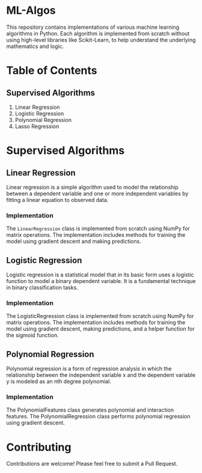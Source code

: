# ML-Algos
This repository contains implementations of various machine learning algorithms in Python. Each algorithm is implemented from scratch without using high-level libraries like Scikit-Learn, to help understand the underlying mathematics and logic.

# Table of Contents
## **Supervised Algorithms**
1. Linear Regression
2. Logistic Regression
3. Polynomial Regression
4. Lasso Regression


# Supervised Algorithms
## **Linear Regression**
Linear regression is a simple algorithm used to model the relationship between a dependent variable and one or more independent variables by fitting a linear equation to observed data. 
### Implementation
The `LinearRegression` class is implemented from scratch using NumPy for matrix operations. The implementation includes methods for training the model using gradient descent and making predictions.

## Logistic Regression
Logistic regression is a statistical model that in its basic form uses a logistic function to model a binary dependent variable. It is a fundamental technique in binary classification tasks.
### Implementation
The LogisticRegression class is implemented from scratch using NumPy for matrix operations. The implementation includes methods for training the model using gradient descent, making predictions, and a helper function for the sigmoid function.

## Polynomial Regression
Polynomial regression is a form of regression analysis in which the relationship between the independent variable x and the dependent variable y is modeled as an nth degree polynomial.
### Implementation
The PolynomialFeatures class generates polynomial and interaction features. The PolynomialRegression class performs polynomial regression using gradient descent.


# Contributing
Contributions are welcome! Please feel free to submit a Pull Request.
